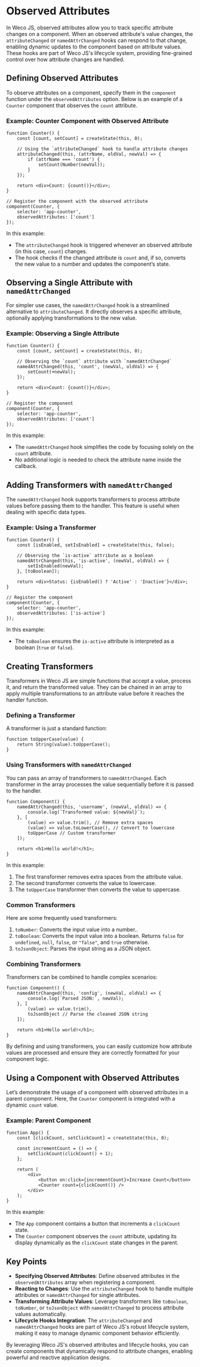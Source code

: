 # Observed Attributes

In Weco JS, observed attributes allow you to track specific attribute changes on a component. When an observed attribute's value changes, the `attributeChanged` or `namedAttrChanged` hooks can respond to that change, enabling dynamic updates to the component based on attribute values. These hooks are part of Weco JS's lifecycle system, providing fine-grained control over how attribute changes are handled.

## Defining Observed Attributes

To observe attributes on a component, specify them in the `component` function under the `observedAttributes` option. Below is an example of a `Counter` component that observes the `count` attribute.

### Example: Counter Component with Observed Attribute

```tsx
function Counter() {
    const [count, setCount] = createState(this, 0);

    // Using the `attributeChanged` hook to handle attribute changes
    attributeChanged(this, (attrName, oldVal, newVal) => {
        if (attrName === 'count') {
            setCount(Number(newVal));
        }
    });

    return <div>Count: {count()}</div>;
}

// Register the component with the observed attribute
component(Counter, {
    selector: 'app-counter',
    observedAttributes: ['count']
});
```

In this example:
* The `attributeChanged` hook is triggered whenever an observed attribute (in this case, `count`) changes.
* The hook checks if the changed attribute is `count` and, if so, converts the new value to a number and updates the component’s state.

## Observing a Single Attribute with `namedAttrChanged`

For simpler use cases, the `namedAttrChanged` hook is a streamlined alternative to `attributeChanged`. It directly observes a specific attribute, optionally applying transformations to the new value.

### Example: Observing a Single Attribute

```tsx
function Counter() {
    const [count, setCount] = createState(this, 0);

    // Observing the `count` attribute with `namedAttrChanged`
    namedAttrChanged(this, 'count', (newVal, oldVal) => {
        setCount(+newVal);
    });

    return <div>Count: {count()}</div>;
}

// Register the component
component(Counter, {
    selector: 'app-counter',
    observedAttributes: ['count']
});
```

In this example:
* The `namedAttrChanged` hook simplifies the code by focusing solely on the `count` attribute.
* No additional logic is needed to check the attribute name inside the callback.

## Adding Transformers with `namedAttrChanged`

The `namedAttrChanged` hook supports transformers to process attribute values before passing them to the handler. This feature is useful when dealing with specific data types.

### Example: Using a Transformer

```tsx
function Counter() {
    const [isEnabled, setIsEnabled] = createState(this, false);

    // Observing the `is-active` attribute as a boolean
    namedAttrChanged(this, 'is-active', (newVal, oldVal) => {
        setIsEnabled(newVal);
    }, [toBoolean]);

    return <div>Status: {isEnabled() ? 'Active' : 'Inactive'}</div>;
}

// Register the component
component(Counter, {
    selector: 'app-counter',
    observedAttributes: ['is-active']
});
```

In this example:
* The `toBoolean` ensures the `is-active` attribute is interpreted as a boolean (`true` or `false`).

## Creating Transformers

Transformers in Weco JS are simple functions that accept a value, process it, and return the transformed value. They can be chained in an array to apply multiple transformations to an attribute value before it reaches the handler function.

### Defining a Transformer

A transformer is just a standard function:

```tsx
function toUpperCase(value) {
    return String(value).toUpperCase();
}
```

### Using Transformers with `namedAttrChanged`

You can pass an array of transformers to `namedAttrChanged`. Each transformer in the array processes the value sequentially before it is passed to the handler.

```tsx
function Component() {
    namedAttrChanged(this, 'username', (newVal, oldVal) => {
        console.log(`Transformed value: ${newVal}`);
    }, [
        (value) => value.trim(), // Remove extra spaces
        (value) => value.toLowerCase(), // Convert to lowercase
        toUpperCase // Custom transformer
    ]);

    return <h1>Hello world!</h1>;
}
```

In this example:
1. The first transformer removes extra spaces from the attribute value.
2. The second transformer converts the value to lowercase.
3. The `toUpperCase` transformer then converts the value to uppercase.

### Common Transformers

Here are some frequently used transformers:
1. `toNumber`: Converts the input value into a number..
2. `toBoolean`: Converts the input value into a boolean. Returns `false` for `undefined`, `null`, `false`, or `"false"`, and `true` otherwise.
3. `toJsonObject`: Parses the input string as a JSON object.

### Combining Transformers

Transformers can be combined to handle complex scenarios:

```tsx
function Component() {
    namedAttrChanged(this, 'config', (newVal, oldVal) => {
        console.log(`Parsed JSON:`, newVal);
    }, [
        (value) => value.trim(),
        toJsonObject // Parse the cleaned JSON string
    ]);

    return <h1>Hello world!</h1>;
}
```

By defining and using transformers, you can easily customize how attribute values are processed and ensure they are correctly formatted for your component logic.

## Using a Component with Observed Attributes

Let’s demonstrate the usage of a component with observed attributes in a parent component. Here, the `Counter` component is integrated with a dynamic `count` value.

### Example: Parent Component

```tsx
function App() {
    const [clickCount, setClickCount] = createState(this, 0);

    const incrementCount = () => {
        setClickCount(clickCount() + 1);
    };

    return (
        <div>
            <button on:click={incrementCount}>Increase Count</button>
            <Counter count={clickCount()} />
        </div>
    );
}
```

In this example:
* The `App` component contains a button that increments a `clickCount` state.
* The `Counter` component observes the `count` attribute, updating its display dynamically as the `clickCount` state changes in the parent.

## Key Points
* **Specifying Observed Attributes**: Define observed attributes in the `observedAttributes` array when registering a component.
* **Reacting to Changes**: Use the `attributeChanged` hook to handle multiple attributes or `namedAttrChanged` for single attributes.
* **Transforming Attribute Values**: Leverage transformers like `toBoolean`, `toNumber`, or `toJsonObject` with `namedAttrChanged` to process attribute values automatically.
* **Lifecycle Hooks Integration**: The `attributeChanged` and `namedAttrChanged` hooks are part of Weco JS's robust lifecycle system, making it easy to manage dynamic component behavior efficiently.

By leveraging Weco JS's observed attributes and lifecycle hooks, you can create components that dynamically respond to attribute changes, enabling powerful and reactive application designs.
